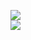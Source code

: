 [![](https://img.shields.io/badge/Made%20With-Github%20Spray-lightgrey.svg?style=for-the-badge&logo=github)](https://github.com/Annihil/github-spray#17306)  
[![](https://i.imgur.com/2DrTn0Z.gif)](https://github.com/Annihil/github-spray)
